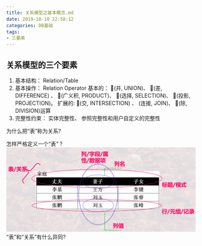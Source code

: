 ```yaml
---
title: 关系模型之基本概念.md
date: 2019-10-10 22:58:12
categories: DB基础
tags: 
- 三要素
---
```


## 关系模型的三个要素
1. 基本结构： Relation/Table
2. 基本操作： Relation Operator
基本的： (并, UNION)、 (差, DIFFERENCE) 、 (广义积,
PRODUCT)、 (选择, SELECTION)、 (投影, PROJECTION)。
扩展的: (交, INTERSECTION) 、 (连接, JOIN)、
(除, DIVISION)运算
3. 完整性约束： 实体完整性、 参照完整性和用户自定义的完整性


为什么把“表”称为关系?

怎样严格定义一个“表” ?
![table](关系模型之基本概念/table.png)
“表”和“关系”有什么异同?
